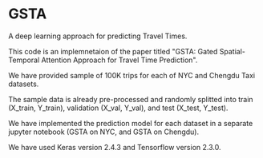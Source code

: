 # GSTA
A deep learning approach for predicting Travel Times.

This code is an implemnetaion of the paper titled "GSTA: Gated Spatial-Temporal Attention Approach for Travel Time Prediction".

We have provided sample of 100K trips for each of NYC and Chengdu Taxi datasets.

The sample data is already pre-processed and randomly splitted into train (X_train, Y_train), validation (X_val, Y_val), and test (X_test, Y_test).

We have implemented the prediction model for each dataset in a separate jupyter notebook (GSTA on NYC, and GSTA on Chengdu).

We have used Keras version 2.4.3 and Tensorflow version 2.3.0.
